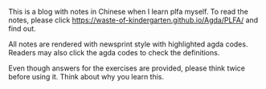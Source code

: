 This is a blog with notes in Chinese when I learn plfa myself. To read the notes, please click https://waste-of-kindergarten.github.io/Agda/PLFA/ and find out.

All notes are rendered with newsprint style with highlighted agda codes. Readers may also click the agda codes to check the definitions.

Even though answers for the exercises are provided, please think twice before using it. Think about why you learn this.


